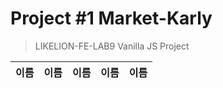 # Project #1 Market-Karly

> LIKELION-FE-LAB9 Vanilla JS Project

| 이름 | 이름 | 이름 | 이름 | 이름 |
| ---- | ---- | ---- | ---- | ---- |
